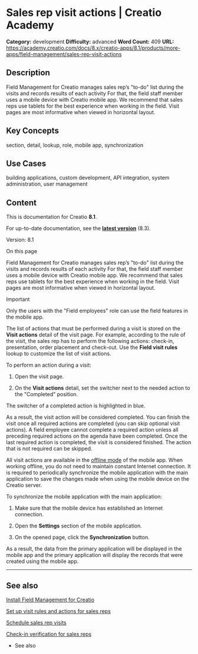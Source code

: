 # Sales rep visit actions | Creatio Academy

**Category:** development **Difficulty:** advanced **Word Count:** 409 **URL:**
https://academy.creatio.com/docs/8.x/creatio-apps/8.1/products/more-apps/field-management/sales-rep-visit-actions

## Description

Field Management for Creatio manages sales rep’s "to-do" list during the visits
and records results of each activity For that, the field staff member uses a
mobile device with Creatio mobile app. We recommend that sales reps use tablets
for the best experience when working in the field. Visit pages are most
informative when viewed in horizontal layout.

## Key Concepts

section, detail, lookup, role, mobile app, synchronization

## Use Cases

building applications, custom development, API integration, system
administration, user management

## Content

This is documentation for Creatio **8.1**.

For up-to-date documentation, see the
**[latest version](/docs/8.x/creatio-apps/products/more-apps/field-management/sales-rep-visit-actions)**
(8.3).

Version: 8.1

On this page

Field Management for Creatio manages sales rep’s "to-do" list during the visits
and records results of each activity For that, the field staff member uses a
mobile device with Creatio mobile app. We recommend that sales reps use tablets
for the best experience when working in the field. Visit pages are most
informative when viewed in horizontal layout.

Important

Only the users with the "Field employees" role can use the field features in the
mobile app.

The list of actions that must be performed during a visit is stored on the
**Visit actions** detail of the visit page. For example, according to the rule
of the visit, the sales rep has to perform the following actions: check-in,
presentation, order placement and check-out. Use the **Field visit rules**
lookup to customize the list of visit actions.

To perform an action during a visit:

1. Open the visit page.

2. On the **Visit actions** detail, set the switcher next to the needed action
   to the "Completed" position.

The switcher of a completed action is highlighted in blue.

As a result, the visit action will be considered completed. You can finish the
visit once all required actions are completed (you can skip optional visit
actions). A field employee cannot complete a required action unless all
preceding required actions on the agenda have been completed. Once the last
required action is completed, the visit is considered finished. The action that
is not required can be skipped.

All visit actions are available in the
[offline mode](https://academy.creatio.com/documents?id=1390#title-773-5) of the
mobile app. When working offline, you do not need to maintain constant Internet
connection. It is required to periodically synchronize the mobile application
with the main application to save the changes made when using the mobile device
on the Creatio server.

To synchronize the mobile application with the main application:

1. Make sure that the mobile device has established an Internet connection.

2. Open the **Settings** section of the mobile application.

3. On the opened page, click the **Synchronization** button.

As a result, the data from the primary application will be displayed in the
mobile app and the primary application will display the records that were
created using the mobile app.

---

## See also​

[Install Field Management for Creatio](https://academy.creatio.com/documents?id=1374)

[Set up visit rules and actions for sales reps](https://academy.creatio.com/documents?id=2332)

[Schedule sales rep visits](https://academy.creatio.com/documents?id=2333)

[Check-in verification for sales reps](https://academy.creatio.com/documents?id=2335)

- See also
